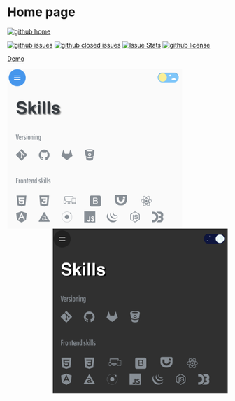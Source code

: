 # Home page

[![github home](https://img.shields.io/badge/gaetanozappi-homepage-blue.svg?style=flat)](https://github.com/gaetanozappi/homepage)

[![github issues](https://img.shields.io/github/issues/gaetanozappi/homepage.svg?style=flat)](https://github.com/gaetanozappi/homepage/issues)
[![github closed issues](https://img.shields.io/github/issues-closed/gaetanozappi/homepage.svg?style=flat&colorB=44cc11)](https://github.com/gaetanozappi/homepage/issues?q=is%3Aissue+is%3Aclosed)
[![Issue Stats](https://img.shields.io/issuestats/i/github/gaetanozappi/homepage.svg?style=flat&colorB=44cc11)](http://github.com/gaetanozappi/homepage/issues)
[![github license](https://img.shields.io/github/license/gaetanozappi/homepage.svg)]()

[Demo](https://gaetanozappi.github.io)

<img align="left" src="https://raw.githubusercontent.com/gaetanozappi/gaetanozappi.github.io/master/screen/Light.png" width="400px" heigth="200px" />
<img align="right" src="https://raw.githubusercontent.com/gaetanozappi/gaetanozappi.github.io/master/screen/Dark.png" width="400px" heigth="200px" />


